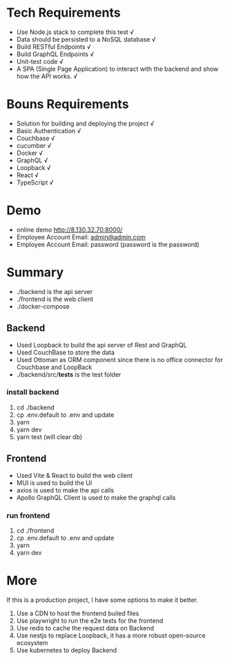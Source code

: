 # Tech Requirements
-  Use Node.js stack to complete this test √
-  Data should be persisted to a NoSQL database √
-  Build RESTful Endpoints √
-  Build GraphQL Endpoints √
-  Unit-test code √
-  A SPA (Single Page Application) to interact with the backend and show how the API works. √

# Bouns Requirements
-  Solution for building and deploying the project √
-  Basic Authentication √
-  Couchbase √
-  cucumber √
-  Docker √
-  GraphQL √
-  Loopback √
-  React √
-  TypeScript √

# Demo

- online demo http://8.130.32.70:8000/
- Employee Account Email: admin@admin.com
- Employee Account Email: password (password is the password)

# Summary

- ./backend is the api server
- ./frontend is the web client
- ./docker-compose

## Backend

- Used Loopback to build the api server of Rest and GraphQL
- Used CouchBase to store the data
- Used Ottoman as ORM component since there is no office connector for Couchbase and LoopBack
- ./backend/src/__tests__ is the test folder

### install backend

1. cd ./backend
2. cp .env.default to .env and update
3. yarn
4. yarn dev
5. yarn test (will clear db)

## Frontend

- Used Vite & React to build the web client
- MUI is used to build the UI
- axios is used to make the api calls
- Apollo GraphQL Client is used to make the graphql calls

### run frontend
1. cd ./frontend
2. cp .env.default to .env and update
3. yarn
4. yarn dev

# More

If this is a production project, I have some options to make it better.

1. Use a CDN to host the frontend builed files
2. Use playwright to run the e2e tests for the frontend
3. Use redis to cache the request data on Backend
4. Use nestjs to replace Loopback, it has a more robust open-source ecosystem
5. Use kubernetes to deploy Backend
